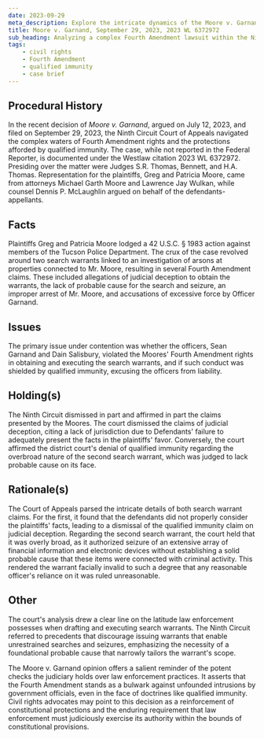 ```yaml
---
date: 2023-09-29
meta_description: Explore the intricate dynamics of the Moore v. Garnand case on Fourth Amendment rights and the concept of qualified immunity.
title: Moore v. Garnand, September 29, 2023, 2023 WL 6372972
sub_heading: Analyzing a complex Fourth Amendment lawsuit within the Ninth Circuit.
tags:
    - civil rights
    - Fourth Amendment
    - qualified immunity
    - case brief
---
```


## Procedural History

In the recent decision of *Moore v. Garnand*, argued on July 12, 2023, and filed on September 29, 2023, the Ninth Circuit Court of Appeals navigated the complex waters of Fourth Amendment rights and the protections afforded by qualified immunity. The case, while not reported in the Federal Reporter, is documented under the Westlaw citation 2023 WL 6372972. Presiding over the matter were Judges S.R. Thomas, Bennett, and H.A. Thomas. Representation for the plaintiffs, Greg and Patricia Moore, came from attorneys Michael Garth Moore and Lawrence Jay Wulkan, while counsel Dennis P. McLaughlin argued on behalf of the defendants-appellants.

## Facts

Plaintiffs Greg and Patricia Moore lodged a 42 U.S.C. § 1983 action against members of the Tucson Police Department. The crux of the case revolved around two search warrants linked to an investigation of arsons at properties connected to Mr. Moore, resulting in several Fourth Amendment claims. These included allegations of judicial deception to obtain the warrants, the lack of probable cause for the search and seizure, an improper arrest of Mr. Moore, and accusations of excessive force by Officer Garnand.

## Issues

The primary issue under contention was whether the officers, Sean Garnand and Dain Salisbury, violated the Moores' Fourth Amendment rights in obtaining and executing the search warrants, and if such conduct was shielded by qualified immunity, excusing the officers from liability.

## Holding(s)

The Ninth Circuit dismissed in part and affirmed in part the claims presented by the Moores. The court dismissed the claims of judicial deception, citing a lack of jurisdiction due to Defendants' failure to adequately present the facts in the plaintiffs' favor. Conversely, the court affirmed the district court's denial of qualified immunity regarding the overbroad nature of the second search warrant, which was judged to lack probable cause on its face.

## Rationale(s)

The Court of Appeals parsed the intricate details of both search warrant claims. For the first, it found that the defendants did not properly consider the plaintiffs' facts, leading to a dismissal of the qualified immunity claim on judicial deception. Regarding the second search warrant, the court held that it was overly broad, as it authorized seizure of an extensive array of financial information and electronic devices without establishing a solid probable cause that these items were connected with criminal activity. This rendered the warrant facially invalid to such a degree that any reasonable officer's reliance on it was ruled unreasonable.

## Other

The court's analysis drew a clear line on the latitude law enforcement possesses when drafting and executing search warrants. The Ninth Circuit referred to precedents that discourage issuing warrants that enable unrestrained searches and seizures, emphasizing the necessity of a foundational probable cause that narrowly tailors the warrant's scope.

The Moore v. Garnand opinion offers a salient reminder of the potent checks the judiciary holds over law enforcement practices. It asserts that the Fourth Amendment stands as a bulwark against unfounded intrusions by government officials, even in the face of doctrines like qualified immunity. Civil rights advocates may point to this decision as a reinforcement of constitutional protections and the enduring requirement that law enforcement must judiciously exercise its authority within the bounds of constitutional provisions.